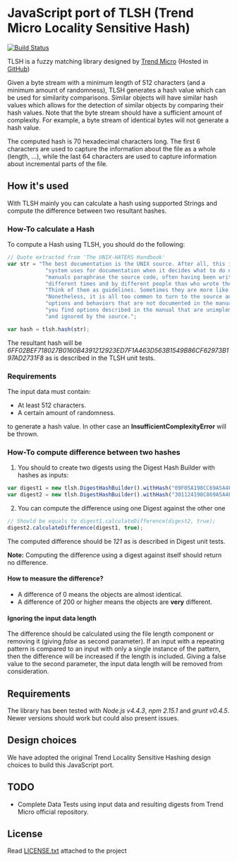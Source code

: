 # JavaScript port of TLSH (Trend Micro Locality Sensitive Hash)

[![Build Status](https://travis-ci.org/idealista-tech/tlsh-js.svg?branch=master)](https://travis-ci.org/idealista-tech/tlsh-js)

TLSH is a fuzzy matching library designed by [Trend Micro](http://www.trendmicro.com) (Hosted in [GitHub](https://github.com/trendmicro/tlsh)) 

Given a byte stream with a minimum length of 512 characters (and a minimum amount of randomness), TLSH generates a hash value which can be used for similarity comparisons. Similar objects will have similar hash values which allows for the detection of similar objects by comparing their hash values. Note that the byte stream should have a sufficient amount of complexity. For example, a byte stream of identical bytes will not generate a hash value.

The computed hash is 70 hexadecimal characters long. The first 6 characters are used to capture the information about the file as a whole (length, ...), while the last 64 characters are used to capture information about incremental parts of the file.

## How it's used

With TLSH mainly you can calculate a hash using supported Strings and compute the difference between two resultant hashes.

### How-To calculate a Hash

To compute a Hash using TLSH, you should do the following:

```javascript
// Quote extracted from 'The UNIX-HATERS Handbook'
var str = "The best documentation is the UNIX source. After all, this is what the " +
            "system uses for documentation when it decides what to do next! The " +
            "manuals paraphrase the source code, often having been written at " +
            "different times and by different people than who wrote the code. " +
            "Think of them as guidelines. Sometimes they are more like wishes... " +
            "Nonetheless, it is all too common to turn to the source and find " +
            "options and behaviors that are not documented in the manual. Sometimes " +
            "you find options described in the manual that are unimplemented " +
            "and ignored by the source.";

var hash = tlsh.hash(str);   
```

The resultant hash will be _6FF02BEF718027B0160B4391212923ED7F1A463D563B1549B86CF62973B197AD2731F8_ as is described in the TLSH unit tests.

### Requirements

The input data must contain:

* At least 512 characters. 
* A certain amount of randomness.

to generate a hash value. In other case an **InsufficientComplexityError** will be thrown.

### How-To compute difference between two hashes

1. You should to create two digests using the Digest Hash Builder with hashes as inputs:

```javascript
var digest1 = new tlsh.DigestHashBuilder().withHash("09F05A198CC69A5A4F0F9380A9EE93F2B927CF42089EA74276DC5F0BB2D34E68114448").build();
var digest2 = new tlsh.DigestHashBuilder().withHash("301124198C869A5A4F0F9380A9AE92F2B9278F42089EA34272885F0FB2D34E6911444C").build();
```

2. You can compute the difference using one Digest against the other one

```javascript
// Should be equals to digest1.calculateDifference(digest2, true);
digest2.calculateDifference(digest1, true);
```

The computed difference should be _121_ as is described in Digest unit tests.

**Note:** Computing the difference using a digest against itself should return no difference.

#### How to measure the difference?

* A difference of 0 means the objects are almost identical.
* A difference of 200 or higher means the objects are **very** different.

#### Ignoring the input data length

The difference should be calculated using the file length component or removing it (giving _false_ as second parameter). If an input with a repeating pattern is compared to an input with only a single instance of the pattern, then the difference will be increased if the length is included. Giving a false value to the second parameter, the input data length will be removed from consideration.

## Requirements

The library has been tested with _Node.js v4.4.3_, _npm 2.15.1_ and _grunt v0.4.5_. Newer versions should work but could also present issues.

## Design choices

We have adopted the original Trend Locality Sensitive Hashing design choices to build this JavaScript port.

## TODO

* Complete Data Tests using input data and resulting digests from Trend Micro official repository.

## License 

Read [LICENSE.txt](LICENSE.txt) attached to the project